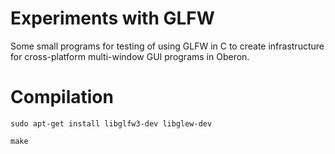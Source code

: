 # Experiments with GLFW
Some small programs for testing of using GLFW in C to create infrastructure for cross-platform multi-window GUI programs in Oberon.

# Compilation

```
sudo apt-get install libglfw3-dev libglew-dev
```

```
make
```
